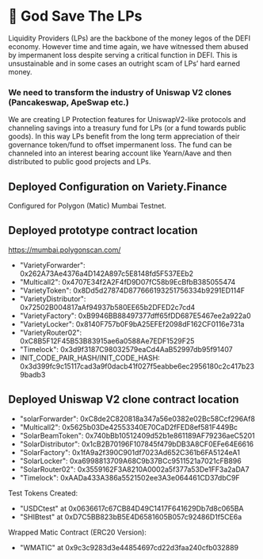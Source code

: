 # 👑 God Save The LPs
Liquidity Providers (LPs) are the backbone of the money legos of the DEFI economy. However time and time again, we have witnessed them abused by impermanent loss despite serving a critical function in DEFI. This is unsustainable and in some cases an outright scam of LPs’ hard earned money.

### We need to transform the industry of Uniswap V2 clones (Pancakeswap, ApeSwap etc.)
We are creating LP Protection features for UniswapV2-like protocols and channeling savings into a treasury fund for LPs (or a fund towards public goods). In this way LPs benefit from the long term appreciation of their governance token/fund to offset impermanent loss. The fund can be channeled into an interest bearing account like Yearn/Aave and then distributed to public good projects and LPs.

## Deployed Configuration on Variety.Finance
Configured for Polygon (Matic) Mumbai Testnet.

## Deployed prototype contract location
https://mumbai.polygonscan.com/
* "VarietyForwarder": 0x262A73Ae4376a4D142A897c5E8148fd5F537EEb2
* "Multicall2": 0x4707E34f2A2F4fD9D07fC58b9EcBfbB385055474
* "VarietyToken": 0x8Dd5d27874D877666193251756334b9291ED114F
* "VarietyDistributor": 0x72502B004817aAf94937b580EE65b2DFED2c7cd4
* "VarietyFactory": 0xB9946BB88497377dff65fDD687E5467ee2a922a0
* "VarietyLocker": 0x8140F757b0F9bA25EFEf2098dF162CF0116e731a
* "VarietyRouter02": 0xC8B5F12F45B53B83915ae6a0588Ae7EDF1529F25
* "Timelock": 0x3d9f3187C98032579eaCd4AaB52997db95f91407
* INIT_CODE_PAIR_HASH/INIT_CODE_HASH: 0x3d399fc9c15117cad3a9f0dacb41f027f5eabbe6ec2956180c2c417b239badb3

## Deployed Uniswap V2 clone contract location
* "solarForwarder": 0xC8de2C820818a347a56e0382e02Bc58Ccf296Af8
* "Multicall2": 0x5625b03De42553340E70CaD2fFED8ef581F449Bc
* "SolarBeamToken": 0x740bBb10512409d52b1e861189AF79236aeC5201
* "SolarDistributor": 0x1cB2B70196F107845f479bDB3A8CF0EFe64E6616
* "SolarFactory": 0x1fA9a2f390C901df7023Ad652C361b6FA5124eA1
* "SolarLocker": 0xa6998813709A68C9b37BCc9511521a7021cFB896
* "SolarRouter02": 0x3559162F3A8210A0002a5f377a53De1FF3a2aDA7
* "Timelock": 0xAADa433A386a5521502ee3A3e064461CD37dbC9F

Test Tokens Created:
* "USDCtest" at 0x0636617c67CB84D49C1417F641629Db7d8c065BA
* "SHIBtest" at 0xD7C5BB823bB5E4D6581605B057c92486D1f5CE6a

Wrapped Matic Contract (ERC20 Version):
* "WMATIC" at 0x9c3c9283d3e44854697cd22d3faa240cfb032889